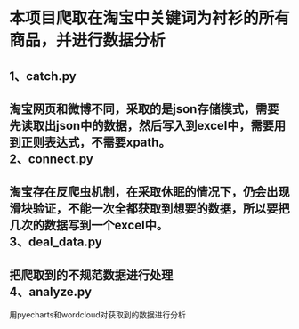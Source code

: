 本项目爬取在淘宝中关键词为衬衫的所有商品，并进行数据分析<br>
=====
1、catch.py<br>
----
淘宝网页和微博不同，采取的是json存储模式，需要先读取出json中的数据，然后写入到excel中，需要用到正则表达式，不需要xpath。<br>
2、connect.py<br>
--
淘宝存在反爬虫机制，在采取休眠的情况下，仍会出现滑块验证，不能一次全都获取到想要的数据，所以要把几次的数据写到一个excel中。<br>
3、deal_data.py<br>
--
把爬取到的不规范数据进行处理<br>
4、analyze.py<br>
--
用pyecharts和wordcloud对获取到的数据进行分析<br>

